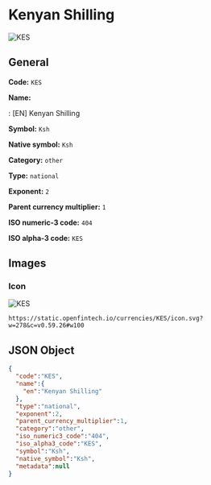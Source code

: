 
# Kenyan Shilling 
![KES](https://static.openfintech.io/currencies/KES/icon.svg?w=278&c=v0.59.26#w100)  

## General 
 
**Code:** `KES` 
 
**Name:** 
 
:	[EN] Kenyan Shilling 
 
**Symbol:** `Ksh` 
 
**Native symbol:** `Ksh` 
 
**Category:** `other` 
 
**Type:** `national` 
 
**Exponent:** `2` 
 
**Parent currency multiplier:** `1` 
 
**ISO numeric-3 code:** `404` 
 
**ISO alpha-3 code:** `KES` 
 

## Images 

### Icon 
 
![KES](https://static.openfintech.io/currencies/KES/icon.svg?w=278&c=v0.59.26#w100)  

```
https://static.openfintech.io/currencies/KES/icon.svg?w=278&c=v0.59.26#w100
```  

## JSON Object 

```json
{
  "code":"KES",
  "name":{
    "en":"Kenyan Shilling"
  },
  "type":"national",
  "exponent":2,
  "parent_currency_multiplier":1,
  "category":"other",
  "iso_numeric3_code":"404",
  "iso_alpha3_code":"KES",
  "symbol":"Ksh",
  "native_symbol":"Ksh",
  "metadata":null
}
```  
